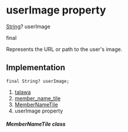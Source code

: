 
<div>

# userImage property

</div>


[String](https://api.flutter.dev/flutter/dart-core/String-class.html)?
userImage


final




Represents the URL or path to the user\'s image.



## Implementation

``` language-dart
final String? userImage;
```







1.  [talawa](../../index.md)
2.  [member_name_tile](../../widgets_member_name_tile/)
3.  [MemberNameTile](../../widgets_member_name_tile/MemberNameTile-class.md)
4.  userImage property

##### MemberNameTile class







